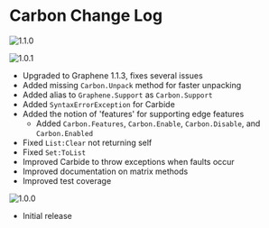 # Carbon Change Log

![1.1.0](https://img.shields.io/badge/1.1.0-in_development-orange.svg?style=flat-square)

![1.0.1](https://img.shields.io/badge/1.0.1-in_development-orange.svg?style=flat-square)
- Upgraded to Graphene 1.1.3, fixes several issues
- Added missing `Carbon.Unpack` method for faster unpacking
- Added alias to `Graphene.Support` as `Carbon.Support`
- Added `SyntaxErrorException` for Carbide
- Added the notion of 'features' for supporting edge features
	- Added `Carbon.Features`, `Carbon.Enable`, `Carbon.Disable`, and `Carbon.Enabled`
- Fixed `List:Clear` not returning self
- Fixed `Set:ToList`
- Improved Carbide to throw exceptions when faults occur
- Improved documentation on matrix methods
- Improved test coverage

![1.0.0](https://img.shields.io/badge/1.0.0-latest-brightgreen.svg?style=flat-square)
- Initial release